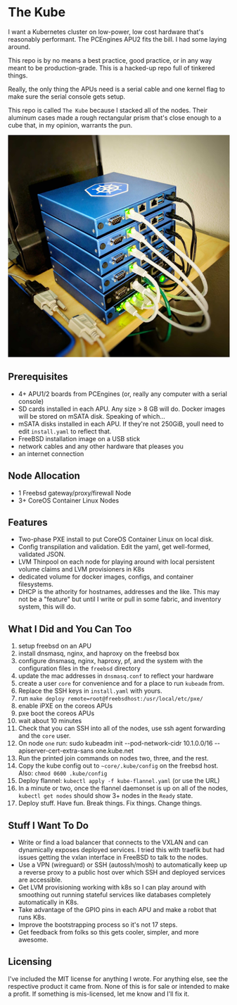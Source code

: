 # The Kube

I want a Kubernetes cluster on low-power, low cost hardware that's
reasonably performant. The PCEngines APU2 fits the bill. I had some
laying around. 

This repo is by no means a best practice, good practice, or in any way
meant to be production-grade. This is a hacked-up repo full of tinkered
things.

Really, the only thing the APUs need is a serial cable and one kernel
flag to make sure the serial console gets setup.

This repo is called `The Kube` because I stacked all of the nodes. Their
aluminum cases made a rough rectangular prism that's close enough to a
cube that, in my opinion, warrants the pun.

![The Kube](images/the-kube.jpeg)

## Prerequisites
- 4+ APU1/2 boards from PCEngines (or, really any computer with a serial
	console)
- SD cards installed in each APU. Any size > 8 GB will do. Docker images
	will be stored on mSATA disk. Speaking of which...
- mSATA disks installed in each APU. If they're not 250GiB, youll need
	to edit `install.yaml` to reflect that.
- FreeBSD installation image on a USB stick
- network cables and any other hardware that pleases you
- an internet connection

## Node Allocation
- 1 Freebsd gateway/proxy/firewall Node
- 3+ CoreOS Container Linux Nodes

## Features
- Two-phase PXE install to put CoreOS Container Linux on local disk.
- Config transpilation and validation. Edit the yaml, get well-formed,
	validated JSON.
- LVM Thinpool on each node for playing around with local persistent
	volume claims and LVM provisioners in K8s
- dedicated volume for docker images, configs, and container
	filesystems.
- DHCP is the athority for hostnames, addresses and the like. This may
	not be a "feature" but until I write or pull in some fabric, and
	inventory system, this will do.	

## What I Did and You Can Too
1. setup freebsd on an APU
2. install dnsmasq, nginx, and haproxy on the freebsd box
3. configure dnsmasq, nginx, haproxy, pf, and the system with the
	 configuration files in the `freebsd` directory
4. update the mac addresses in `dnsmasq.conf` to reflect your hardware
5. create a user `core` for convenience and for a place to run `kubeadm`
	 from.
6. Replace the SSH keys in `install.yaml` with yours.
7. run `make deploy remote=root@freebsdhost:/usr/local/etc/pxe/`
8. enable iPXE on the coreos APUs
9. pxe boot the coreos APUs
10. wait about 10 minutes
11. Check that you can SSH into all of the nodes, use ssh agent
		forwarding and the `core` user.
12. On node `one` run:
		sudo kubeadm init --pod-network-cidr 10.1.0.0/16 --apiserver-cert-extra-sans one.kube.net
13. Run the printed join commands on nodes two, three, and the rest.
14. Copy the kube config out to `~core/.kube/config` on the freebsd
		host. Also: `chmod 0600 .kube/config`
15. Deploy flannel:
		`kubectl apply -f kube-flannel.yaml` (or use the URL)
16. In a minute or two, once the flannel daemonset is up on all of the
		nodes, `kubectl get nodes` should show 3+ nodes in the `Ready` state.
17. Deploy stuff. Have fun. Break things. Fix things. Change things.
 
## Stuff I Want To Do
- Write or find a load balancer that connects to the VXLAN and can
	dynamically exposes deployed services. I tried this with traefik but
	had issues getting the vxlan interface in FreeBSD to talk to the
	nodes.
- Use a VPN (wireguard) or SSH (autossh/mosh) to automatically keep up a
	reverse proxy to a public host over which SSH and deployed services
	are accessible.
- Get LVM provisioning working with k8s so I can play around with
	smoothing out running stateful services like databases completely
	automatically in K8s.
- Take advantage of the GPIO pins in each APU and make a robot that runs K8s.
- Improve the bootstrapping process so it's not 17 steps.
- Get feedback from folks so this gets cooler, simpler, and more
	awesome.

## Licensing
I've included the MIT license for anything I wrote. For anything else,
see the respective product it came from. None of this is for sale or
intended to make a profit. If something is mis-licensed, let me know and
I'll fix it.

